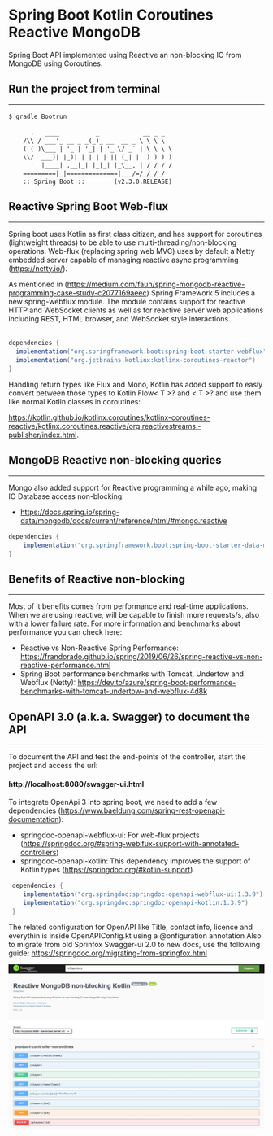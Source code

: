 # Spring Boot Kotlin Coroutines Reactive MongoDB

 Spring Boot API implemented using Reactive an non-blocking IO from MongoDB using Coroutines.

## Run the project from terminal

---------------------

```shell
$ gradle Bootrun

      .   ____          _            __ _ _
    /\\ / ___'_ __ _ _(_)_ __  __ _ \ \ \ \
    ( ( )\___ | '_ | '_| | '_ \/ _` | \ \ \ \
    \\/  ___)| |_)| | | | | || (_| |  ) ) ) )
      '  |____| .__|_| |_|_| |_\__, | / / / /
    =========|_|==============|___/=/_/_/_/
    :: Spring Boot ::        (v2.3.0.RELEASE)
```

## Reactive Spring Boot Web-flux

---------------------
Spring boot uses Kotlin as first class citizen, and has support for coroutines (lightweight threads) to be able to use multi-threading/non-blocking operations.
Web-flux (replacing spring web MVC) uses by default a Netty embedded server capable of managing reactive async programming (https://netty.io/).

As mentioned in (https://medium.com/faun/spring-mongodb-reactive-programming-case-study-c2077169aeec) Spring Framework 5 includes a new spring-webflux module. The module contains support for reactive HTTP and WebSocket clients as well as for reactive server web applications including REST, HTML browser, and WebSocket style interactions.

```gradle

dependencies {
  implementation("org.springframework.boot:spring-boot-starter-webflux")
  implementation("org.jetbrains.kotlinx:kotlinx-coroutines-reactor")
}
```

Handling return types like Flux and Mono, Kotlin has added support to easly convert between those types to Kotlin Flow< T >? and < T >? and use them like normal Kotlin classes in coroutines:

https://kotlin.github.io/kotlinx.coroutines/kotlinx-coroutines-reactive/kotlinx.coroutines.reactive/org.reactivestreams.-publisher/index.html.

## MongoDB Reactive non-blocking queries

---------------------
Mongo also added support for Reactive programming a while ago, making IO Database access non-blocking:
  - https://docs.spring.io/spring-data/mongodb/docs/current/reference/html/#mongo.reactive

```gradle
dependencies {
	implementation("org.springframework.boot:spring-boot-starter-data-mongodb-reactive")
}
```
## Benefits of Reactive non-blocking

---------------------
Most of it benefits comes from performance and real-time applications. When we are using reactive, will be capable to finish more requests/s, also with a lower failure rate.
For more information and benchmarks about performance you can check here:
  - Reactive vs Non-Reactive Spring Performance: https://frandorado.github.io/spring/2019/06/26/spring-reactive-vs-non-reactive-performance.html
  - Spring Boot performance benchmarks with Tomcat, Undertow and Webflux (Netty): https://dev.to/azure/spring-boot-performance-benchmarks-with-tomcat-undertow-and-webflux-4d8k

## OpenAPI 3.0 (a.k.a. Swagger) to document the API

---------------------
 To document the API and test the end-points of the controller, start the project and access the url:
 
   #### http://localhost:8080/swagger-ui.html
 
 To integrate OpenApi 3 into spring boot, we need to add a few dependencies (https://www.baeldung.com/spring-rest-openapi-documentation):
   - springdoc-openapi-webflux-ui: For web-flux projects (https://springdoc.org/#spring-weblfux-support-with-annotated-controllers)
   - springdoc-openapi-kotlin: This dependency improves the support of Kotlin types (https://springdoc.org/#kotlin-support).
 
```gradle
 dependencies {
    implementation("org.springdoc:springdoc-openapi-webflux-ui:1.3.9")
    implementation("org.springdoc:springdoc-openapi-kotlin:1.3.9")
 }
 ```
 The related configuration for OpenAPI like Title, contact info, licence and everythin is inside OpenAPIConfig.kt using a @onfiguration annotation
 Also to migrate from old Sprinfox Swagger-ui 2.0 to new docs, use the following guide: https://springdoc.org/migrating-from-springfox.html
 
 ![Arquitechture of the system implemented](OpenAPI3.jpg)